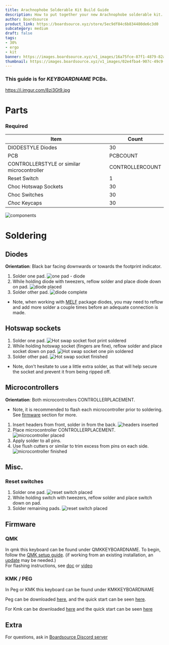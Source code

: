 ```yaml
---
title: Arachnophobe Solderable Kit Build Guide
description: How to put together your new Arachnophobe solderable kit.
author: Boardsource
product_link: https://boardsource.xyz/store/5ec9df84c6b834480de6c3d0
subcategory: medium
draft: false
tags: 
- 30%
- ergo
- kit
banner: https://images.boardsource.xyz/v1_images/16a75fce-87f1-4879-82ad-c8e72a3140ce.jpg
thumbnail: https://images.boardsource.xyz/v1_images/02e4fba4-907c-49c9-a258-5836d44fd519.jpg
---
```

### This guide is for *KEYBOARDNAME* PCBs.
https://i.imgur.com/8zi3Gt9.jpg
# Parts
### Required 
| Item | Count |
|------|-------|
| DIODESTYLE Diodes | 30 |
| PCB | PCBCOUNT |
| CONTROLLERSTYLE or similar microcontroller | CONTROLLERCOUNT |
| Reset Switch | 1 | 
| Choc Hotswap Sockets | 30 | 
| Choc Switches | 30 | 
| *Choc* Keycaps | 30 |


![components](https://i.imgur.com/gsI2ED4.jpg)

# Soldering
## Diodes
**Orientation**: Black bar facing downwards or towards the footprint indicator.
1. Solder one pad.
![one pad - diode](https://i.imgur.com/B0tFJq5.jpg)
2. While holding diode with tweezers, reflow solder and place diode down on pad.
![diode placed](https://i.imgur.com/nebKz9q.jpg)
3. Solder other pad.
![diode complete](https://i.imgur.com/MYz765l.jpg)
- Note, when working with [MELF](https://en.wikipedia.org/wiki/Metal_electrode_leadless_face) package diodes,
you may need to reflow and add more solder a couple times before an adequate connection is made.


## Hotswap sockets
1. Solder one pad.
![Hot swap socket foot print soldered](https://i.imgur.com/xBaLlFa.jpg)
2. While holding hotswap socket (fingers are fine), reflow solder and place socket down on pad.
![Hot swap socket one pin soldered](https://i.imgur.com/ZYlgY65.jpg)
3. Solder other pad.
![Hot swap socket finished](https://i.imgur.com/YLqHcUj.jpg)
- Note, don't hesitate to use a little extra solder, as that will help secure the socket and prevent it from being ripped off.

## Microcontrollers
**Orientation**: Both microcontrollers CONTROLLERPLACEMENT.
- Note, it is recommended to flash each microcontroller prior to soldering. See [firmware](#firmware) section for more.
1. Insert headers from front, solder in from the back.
![headers inserted](https://i.imgur.com/6DlAxNB.jpg)
2. Place microcontroller CONTROLLERPLACEMENT. 
![microcontroller placed](https://i.imgur.com/1tLroev.jpg)
3. Apply solder to all pins.
4. Use flush cutters or similar to trim excess from pins on each side.
![microcontroller finished](CONhttps://i.imgur.com/IsLYdjX.jpgTROLLERCLOSEUPIMG3)


## Misc.
### Reset switches
1. Solder one pad.
![reset switch placed](RESETCLOSEUPIMG1)
2. While holding switch with tweezers, reflow solder and place switch down on pad.
3. Solder remaining pads.
![reset switch placed](RESETCLOSEUPIMG2)



## Firmware

### QMK
In qmk this keyboard can be found under QMKKEYBOARDNAME.
To begin, follow the [QMK setup guide](https://docs.qmk.fm/#/newbs_getting_started). (if working from an existing installation, an [update](https://docs.qmk.fm/#/newbs_git_using_your_master_branch?id=updating-your-master-branch) may be needed.) \
For flashing instructions, see [doc](https://docs.qmk.fm/#/newbs_flashing) or [video](https://www.youtube.com/watch?v=fuBJbdCFF0Q)

### KMK / PEG
In Peg or KMK this keyboard can be found under KMKKEYBOARDNAME

Peg can be downloaded [here](https://peg.software/), and the quick start can be seen [here](https://peg.software/docs/Peg_Client/#quick-start-and-testing).

For Kmk can be downloaded [here](https://github.com/KMKfw/kmk_firmware) and the quick start can be seen [here](http://kmkfw.io/docs/Getting_Started#tldr-quick-start-guide)



## Extra
For questions, ask in [Boardsource Discord server](https://discord.gg/5qpqbgaTYz)